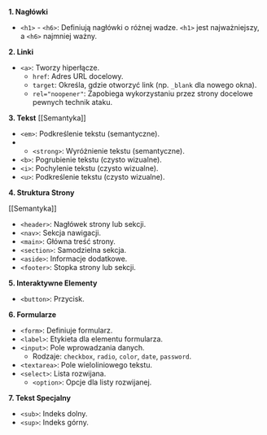 **1. Nagłówki**

- `<h1>` - `<h6>`: Definiują nagłówki o różnej wadze. `<h1>` jest najważniejszy, a `<h6>` najmniej ważny.

**2. Linki**

- `<a>`: Tworzy hiperłącze.
    - `href`: Adres URL docelowy.
    - `target`: Określa, gdzie otworzyć link (np. `_blank` dla nowego okna).
    - `rel="noopener"`: Zapobiega wykorzystaniu przez strony docelowe pewnych technik ataku.

**3. Tekst**
	[[Semantyka]]
- `<em>`: Podkreślenie tekstu (semantyczne).
- - `<strong>`: Wyróżnienie tekstu (semantyczne).
- `<b>`: Pogrubienie tekstu (czysto wizualne).
- `<i>`: Pochylenie tekstu (czysto wizualne).
- `<u>`: Podkreślenie tekstu (czysto wizualne).

**4. Struktura Strony**

[[Semantyka]]
- `<header>`: Nagłówek strony lub sekcji.
- `<nav>`: Sekcja nawigacji.
- `<main>`: Główna treść strony.
- `<section>`: Samodzielna sekcja.
- `<aside>`: Informacje dodatkowe.
- `<footer>`: Stopka strony lub sekcji.

**5. Interaktywne Elementy**

- `<button>`: Przycisk.

**6. Formularze**

- `<form>`: Definiuje formularz.
- `<label>`: Etykieta dla elementu formularza.
- `<input>`: Pole wprowadzania danych.
    - Rodzaje: `checkbox`, `radio`, `color`, `date`, `password`.
- `<textarea>`: Pole wieloliniowego tekstu.
- `<select>`: Lista rozwijana.
    - `<option>`: Opcje dla listy rozwijanej.

**7. Tekst Specjalny**

- `<sub>`: Indeks dolny.
- `<sup>`: Indeks górny.